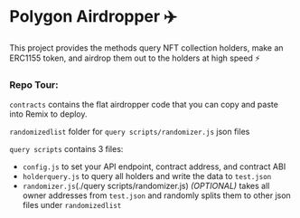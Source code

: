 # Polygon Airdropper ✈️

This project provides the methods query NFT collection holders, make an ERC1155 token, and airdrop them out to the holders at high speed ⚡

### Repo Tour:

`contracts` contains the flat airdropper code that you can copy and paste into Remix to deploy.

`randomizedlist` folder for `query scripts/randomizer.js` json files

`query scripts` contains 3 files:
- `config.js` to set your API endpoint, contract address, and contract ABI
- `holderquery.js` to query all holders and write the data to `test.json`
- `randomizer.js`(./query scripts/randomizer.js) *(OPTIONAL)* takes all owner addresses from `test.json` and randomly splits them to other json files under `randomizedlist`
